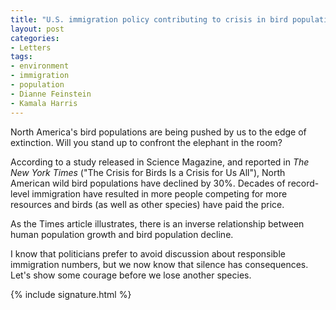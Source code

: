 ```yaml
---
title: "U.S. immigration policy contributing to crisis in bird populations"
layout: post
categories:
- Letters
tags:
- environment
- immigration
- population
- Dianne Feinstein
- Kamala Harris
---
```


North America's bird populations are being pushed by us to the edge of extinction. Will you stand up to confront the elephant in the room?

According to a study released in Science Magazine, and reported in *The New York Times* ("The Crisis for Birds Is a Crisis for Us All"), North American wild bird populations have declined by 30%. Decades of record-level immigration have resulted in more people competing for more resources and birds (as well as other species) have paid the price.

As the Times article illustrates, there is an inverse relationship between human population growth and bird population decline.

I know that politicians prefer to avoid discussion about responsible immigration numbers, but we now know that silence has consequences. Let's show some courage before we lose another species.

{% include signature.html %}
